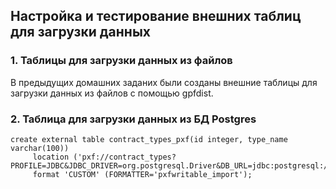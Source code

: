 ## Настройка и тестирование внешних таблиц для загрузки данных ##   
   
### 1. Таблицы для загрузки данных из файлов ###   

В предыдущих домашних заданих были созданы внешние таблицы для загрузки данных из файлов с помощью gpfdist.

### 2. Таблица для загрузки данных из БД Postgres ###   

```
create external table contract_types_pxf(id integer, type_name varchar(100))   
     location ('pxf://contract_types?PROFILE=JDBC&JDBC_DRIVER=org.postgresql.Driver&DB_URL=jdbc:postgresql://192.168.2.32:5432/postgres&USER=postgres&PASS=p')   
     format 'CUSTOM' (FORMATTER='pxfwritable_import');
```


